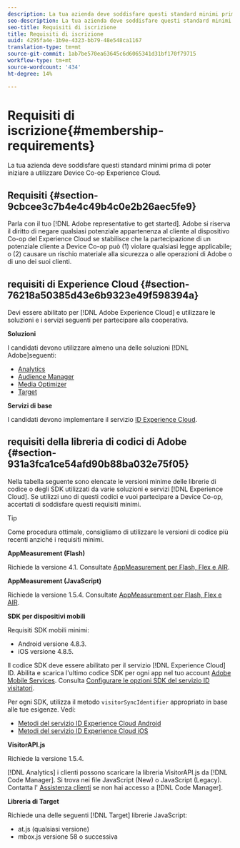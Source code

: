 ```yaml
---
description: La tua azienda deve soddisfare questi standard minimi prima di poter iniziare a utilizzare Device Co-op  Experience Cloud.
seo-description: La tua azienda deve soddisfare questi standard minimi prima di poter iniziare a utilizzare Device Co-op  Experience Cloud.
seo-title: Requisiti di iscrizione
title: Requisiti di iscrizione
uuid: 4295fa4e-1b9e-4323-bb79-48e548ca1167
translation-type: tm+mt
source-git-commit: 1ab7be570ea63645c6d6065341d31bf170f79715
workflow-type: tm+mt
source-wordcount: '434'
ht-degree: 14%

---
```



# Requisiti di iscrizione{#membership-requirements}

La tua azienda deve soddisfare questi standard minimi prima di poter iniziare a utilizzare Device Co-op  Experience Cloud.

## Requisiti {#section-9cbcee3c7b4e4c49b4c0e2b26aec5fe9}

Parla con il tuo [!DNL Adobe representative to get started].  Adobe si riserva il diritto di negare qualsiasi potenziale appartenenza al cliente al dispositivo Co-op del Experience Cloud  se   stabilisce che la partecipazione di un potenziale cliente a Device Co-op può (1) violare qualsiasi legge applicabile; o (2) causare un rischio materiale alla sicurezza o alle operazioni di  Adobe o di uno dei suoi clienti.

##  requisiti di Experience Cloud {#section-76218a50385d43e6b9323e49f598394a}

Devi essere abilitato per [!DNL Adobe Experience Cloud] e utilizzare le soluzioni e i servizi seguenti per partecipare alla cooperativa.

**Soluzioni**

I candidati devono utilizzare almeno una delle soluzioni [!DNL Adobe]seguenti:

* [Analytics](http://www.adobe.com/it/marketing-cloud/web-analytics.html)
* [Audience Manager](http://www.adobe.com/it/marketing-cloud/data-management-platform.html)
* [Media Optimizer](http://www.adobe.com/marketing-cloud/online-advertising-management.html)
* [Target](http://www.adobe.com/marketing-cloud/testing-targeting.html)

**Servizi di base**

I candidati devono implementare il servizio [ ID Experience Cloud](https://docs.adobe.com/content/help/it-IT/id-service/using/home.html).

##  requisiti della libreria di codici di Adobe {#section-931a3fca1ce54afd90b88ba032e75f05}

Nella tabella seguente sono elencate le versioni minime delle librerie di codice o degli SDK utilizzati da varie soluzioni e servizi [!DNL Experience Cloud]. Se utilizzi uno di questi codici e vuoi partecipare a Device Co-op, accertati di soddisfare questi requisiti minimi.

>[!TIP]
>
>Come procedura ottimale, consigliamo di utilizzare le versioni di codice più recenti anziché i requisiti minimi.

**AppMeasurement (Flash)**

Richiede la versione 4.1. Consultate [AppMeasurement per Flash, Flex e AIR](https://github.com/AdobeDocs/analytics-1.4-apis/blob/master/docs/data-insertion-api/index.md).

**AppMeasurement (JavaScript)**

Richiede la versione 1.5.4. Consultate [AppMeasurement per Flash, Flex e AIR](https://docs.adobe.com/content/help/en/analytics/implementation/js/migrate-from-hcode.html).

**SDK per dispositivi mobili**

Requisiti SDK mobili minimi:

* Android versione 4.8.3.
* iOS versione 4.8.5.

Il codice SDK deve essere abilitato per il servizio [!DNL Experience Cloud] ID. Abilita e scarica l&#39;ultimo codice SDK per ogni app nel tuo account [ Adobe Mobile Services](https://mobilemarketing.adobe.com/). Consulta [Configurare le opzioni SDK del servizio ID visitatori](https://docs.adobe.com/content/help/it-IT/mobile-services/using/manage-app-settings-ug/configuring-app/t-config-visitor.html).

Per ogni SDK, utilizza il metodo `visitorSyncIdentifier` appropriato in base alle tue esigenze. Vedi:

* [Metodi del servizio ID Experience Cloud  Android](https://docs.adobe.com/content/help/en/mobile-services/android/experience-cloud-android/mcvid.html)
* [Metodi del servizio ID Experience Cloud iOS ](https://docs.adobe.com/content/help/en/mobile-services/ios/exp-cloud-ios/mcvid.html)

**VisitorAPI.js**

Richiede la versione 1.5.4.

[!DNL Analytics] i clienti possono scaricare la libreria VisitorAPI.js da  [!DNL Code Manager]. Si trova nei file JavaScript (New) o JavaScript (Legacy). Contatta l&#39; [Assistenza clienti](https://helpx.adobe.com/it/marketing-cloud/contact-support.html) se non hai accesso a [!DNL Code Manager].

**Libreria di Target**

Richiede una delle seguenti [!DNL Target] librerie JavaScript:

* at.js (qualsiasi versione)
* mbox.js versione 58 o successiva


